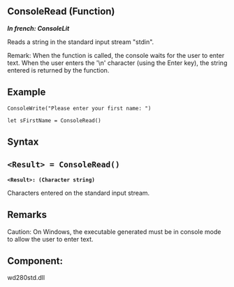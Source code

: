 
## ConsoleRead (Function)

***In french: ConsoleLit***



<a name="XUse"></a>
<a name="Use"></a>
<a name="description"></a>
Reads a string in the standard input stream "stdin".

Remark: When the function is called, the console waits for the user to enter text. When the user enters the '\\n' character (using the Enter key), the string entered is returned by the function.
<a name="Example1"></a>
<a name="sample_code"></a>

## Example


```wl
ConsoleWrite("Please enter your first name: ")

let sFirstName = ConsoleRead()
```

<a name="XSYNTAX"></a>

## Syntax
<a name="SYNTAX1"></a>

`<Result> = ConsoleRead()`
---

**`<Result>: (Character string)`**

Characters entered on the standard input stream. 



<a name="NOTE0"></a>
<a name="NOTE0_1"></a>

## Remarks
Caution: On Windows, the executable generated must be in console mode to allow the user to enter text.

<a name="XComponent"></a>

## Component:
wd280std.dll

